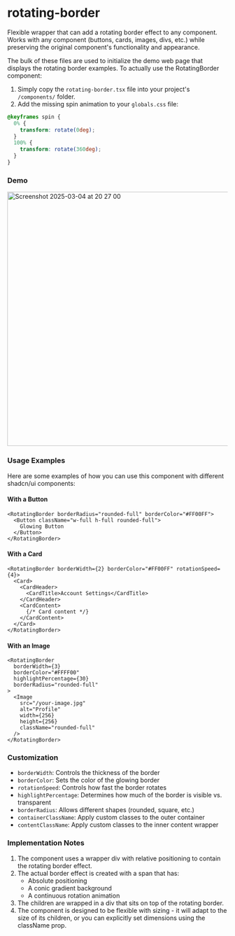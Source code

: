 # rotating-border
Flexible wrapper that can add a rotating border effect to any component.
Works with any component (buttons, cards, images, divs, etc.) while preserving the original component's functionality and appearance.

The bulk of these files are used to initialize the demo web page that displays the rotating border examples.
To actually use the RotatingBorder component:
1. Simply copy the `rotating-border.tsx` file into your project's `/components/` folder.
2. Add the missing spin animation to your `globals.css` file:
```css
@keyframes spin {
  0% {
    transform: rotate(0deg);
  }
  100% {
    transform: rotate(360deg);
  }
}
```

### Demo

<img width="581" alt="Screenshot 2025-03-04 at 20 27 00" src="https://github.com/user-attachments/assets/367cd789-503b-45b7-b9c9-daaaed1c5473" />

### Usage Examples

Here are some examples of how you can use this component with different shadcn/ui components:

#### With a Button

```typescriptreact
<RotatingBorder borderRadius="rounded-full" borderColor="#FF00FF">
  <Button className="w-full h-full rounded-full">
    Glowing Button
  </Button>
</RotatingBorder>
```

#### With a Card

```typescriptreact
<RotatingBorder borderWidth={2} borderColor="#FF00FF" rotationSpeed={4}>
  <Card>
    <CardHeader>
      <CardTitle>Account Settings</CardTitle>
    </CardHeader>
    <CardContent>
      {/* Card content */}
    </CardContent>
  </Card>
</RotatingBorder>
```

#### With an Image

```typescriptreact
<RotatingBorder 
  borderWidth={3}
  borderColor="#FFFF00"
  highlightPercentage={30}
  borderRadius="rounded-full"
>
  <Image 
    src="/your-image.jpg" 
    alt="Profile" 
    width={256} 
    height={256}
    className="rounded-full"
  />
</RotatingBorder>
```

### Customization
- `borderWidth`: Controls the thickness of the border
- `borderColor`: Sets the color of the glowing border
- `rotationSpeed`: Controls how fast the border rotates
- `highlightPercentage`: Determines how much of the border is visible vs. transparent
- `borderRadius`: Allows different shapes (rounded, square, etc.)
- `containerClassName`: Apply custom classes to the outer container
- `contentClassName`: Apply custom classes to the inner content wrapper

### Implementation Notes

1. The component uses a wrapper div with relative positioning to contain the rotating border effect.
2. The actual border effect is created with a span that has:
   - Absolute positioning
   - A conic gradient background
   - A continuous rotation animation
3. The children are wrapped in a div that sits on top of the rotating border.
4. The component is designed to be flexible with sizing - it will adapt to the size of its children, or you can explicitly set dimensions using the className prop.
